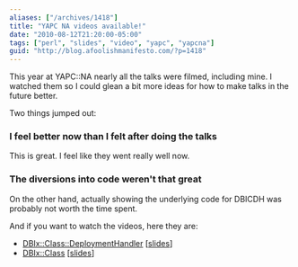 ```yaml
---
aliases: ["/archives/1418"]
title: "YAPC NA videos available!"
date: "2010-08-12T21:20:00-05:00"
tags: ["perl", "slides", "video", "yapc", "yapcna"]
guid: "http://blog.afoolishmanifesto.com/?p=1418"
---
```

This year at YAPC::NA nearly all the talks were filmed, including mine. I watched them so I could glean a bit more ideas for how to make talks in the future better.

Two things jumped out:

### I feel better now than I felt after doing the talks

This is great. I feel like they went really well now.

### The diversions into code weren't that great

On the other hand, actually showing the underlying code for DBICDH was probably not worth the time spent.

And if you want to watch the videos, here they are:

- [DBIx::Class::DeploymentHandler](http://www.presentingperl.org/yn2010/deployment-handler/) [[slides](http://afoolishmanifesto.com/dbicdh-intro/slideshow.html)]
- [DBIx::Class](http://www.presentingperl.org/yn2010/intro-to-dbixclass/) [[slides](http://afoolishmanifesto.com/dbic-intro/slideshow.html)]

